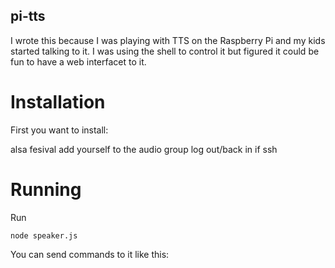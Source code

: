 pi-tts
------

I wrote this because I was playing with TTS on the Raspberry Pi and my kids started talking to it. I was using the shell to control it but figured it could be fun to have a web interfacet to it. 

Installation
============

First you want to install:

alsa
fesival
add yourself to the audio group
log out/back in if ssh

Running
=======

Run

```
node speaker.js
```

You can send commands to it like this:

```

```
